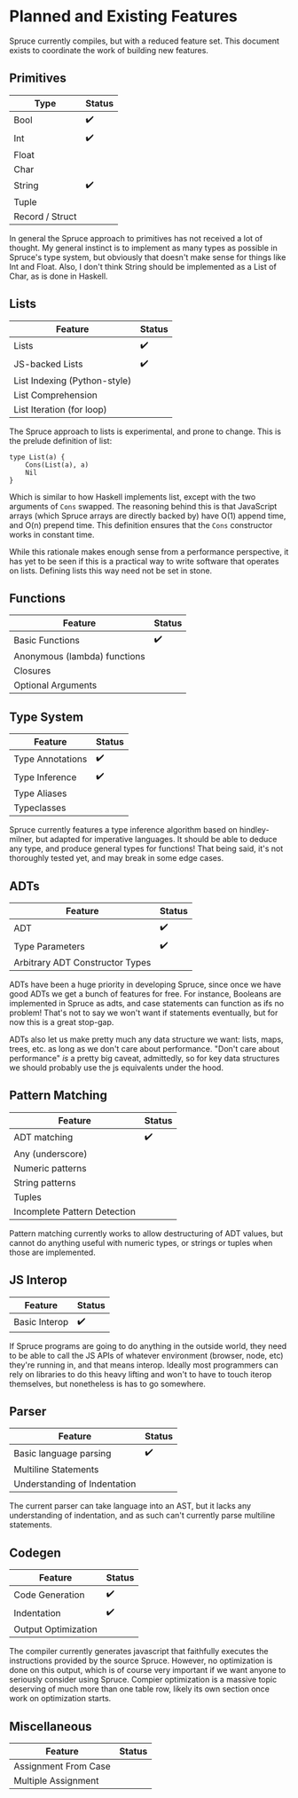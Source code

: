 # Planned and Existing Features

Spruce currently compiles, but with a reduced feature set. This document
exists to coordinate the work of building new features.

## Primitives

| Type | Status |
|------|--------|
| Bool | :heavy_check_mark: |
| Int | :heavy_check_mark: |
| Float| |
| Char | |
| String | :heavy_check_mark: |
| Tuple | |
| Record / Struct | |

In general the Spruce approach to primitives has not received a lot of
thought. My general instinct is to implement as many types as possible in
Spruce's type system, but obviously that doesn't make sense for things like
Int and Float. Also, I don't think String should be implemented as a List of
Char, as is done in Haskell.

## Lists

| Feature | Status |
|---------|--------|
| Lists | :heavy_check_mark: |
| JS-backed Lists | :heavy_check_mark: |
| List Indexing (Python-style) | |
| List Comprehension | |
| List Iteration (for loop) | |

The Spruce approach to lists is experimental, and prone to change. This is the
prelude definition of list:

```
type List(a) {
    Cons(List(a), a)
    Nil
}
```

Which is similar to how Haskell implements list, except with the two arguments
of `Cons` swapped. The reasoning behind this is that JavaScript arrays (which
Spruce arrays are directly backed by) have O(1) append time, and O(n) prepend
time. This definition ensures that the `Cons` constructor works in constant
time.

While this rationale makes enough sense from a performance perspective, it has
yet to be seen if this is a practical way to write software that operates on
lists. Defining lists this way need not be set in stone.

## Functions

| Feature | Status |
|---------|--------|
| Basic Functions | :heavy_check_mark: |
| Anonymous (lambda) functions | |
| Closures | |
| Optional Arguments | |

## Type System

| Feature | Status |
|---------|--------|
| Type Annotations | :heavy_check_mark: |
| Type Inference | :heavy_check_mark: |
| Type Aliases | |
| Typeclasses | |

Spruce currently features a type inference algorithm based on hindley-milner,
but adapted for imperative languages. It should be able to deduce any type,
and produce general types for functions! That being said, it's not thoroughly
tested yet, and may break in some edge cases.

## ADTs

| Feature | Status |
|---------|--------|
| ADT | :heavy_check_mark: |
| Type Parameters | :heavy_check_mark: |
| Arbitrary ADT Constructor Types | |

ADTs have been a huge priority in developing Spruce, since once we have good
ADTs we get a bunch of features for free. For instance, Booleans are
implemented in Spruce as adts, and case statements can function as ifs no
problem! That's not to say we won't want if statements eventually, but for now
this is a great stop-gap.

ADTs also let us make pretty much any data structure we want: lists, maps,
trees, etc. as long as we don't care about performance. "Don't care about
performance" _is_ a pretty big caveat, admittedly, so for key data structures
we should probably use the js equivalents under the hood.

## Pattern Matching

| Feature | Status |
|---------|--------|
| ADT matching | :heavy_check_mark: |
| Any (underscore) | |
| Numeric patterns | |
| String patterns | |
| Tuples | |
| Incomplete Pattern Detection | |

Pattern matching currently works to allow destructuring of ADT values, but
cannot do anything useful with numeric types, or strings or tuples when those
are implemented.

## JS Interop

| Feature | Status |
|---------|--------|
| Basic Interop | :heavy_check_mark: |

If Spruce programs are going to do anything in the outside world, they need to
be able to call the JS APIs of whatever environment (browser, node, etc)
they're running in, and that means interop. Ideally most programmers can rely
on libraries to do this heavy lifting and won't to have to touch iterop
themselves, but nonetheless is has to go somewhere.

## Parser

| Feature | Status |
|---------|--------|
| Basic language parsing | :heavy_check_mark: |
| Multiline Statements | |
| Understanding of Indentation | |

The current parser can take language into an AST, but it lacks any
understanding of indentation, and as such can't currently parse multiline
statements.

## Codegen

| Feature | Status |
|---------|--------|
| Code Generation | :heavy_check_mark: |
| Indentation | :heavy_check_mark: |
| Output Optimization | |

The compiler currently generates javascript that faithfully executes
the instructions provided by the source Spruce. However, no optimization is
done on this output, which is of course very important if we want anyone to
seriously consider using Spruce. Compier optimization is a massive topic
deserving of much more than one table row, likely its own section once work on
optimization starts.

## Miscellaneous

| Feature | Status |
|---------|--------|
| Assignment From Case | |
| Multiple Assignment| |

